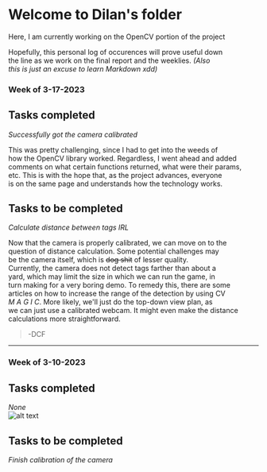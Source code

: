 # Welcome to Dilan's folder

Here, I am currently working on the OpenCV portion of the project

Hopefully, this personal log of occurences will prove useful down  
the line as we work on the final report and the weeklies. *(Also  
this is just an excuse to learn Markdown xdd)*  

### Week of 3-17-2023

## Tasks completed
*Successfully got the camera calibrated*  

This was pretty challenging, since I had to get into the weeds of  
how the OpenCV library worked. Regardless, I went ahead and added  
comments on what certain functions returned, what were their params,  
etc. This is with the hope that, as the project advances, everyone  
is on the same page and understands how the technology works.  


## Tasks to be completed
*Calculate distance between tags IRL*  

Now that the camera is properly calibrated, we can move on to the  
question of distance calculation. Some potential challenges may  
be the camera itself, which is ~~dog shit~~ of lesser quality.  
Currently, the camera does not detect tags farther than about a  
yard, which may limit the size in which we can run the game, in  
turn making for a very boring demo. To remedy this, there are some  
articles on how to increase the range of the detection by using CV  
*M A G I C*. More likely, we'll just do the top-down view plan, as  
we can just use a calibrated webcam. It might even make the distance  
calculations more straightforward.

> -DCF  

---

### Week of 3-10-2023

## Tasks completed
*None*  
![alt text](https://cdn.frankerfacez.com/emoticon/425196/4)


## Tasks to be completed
*Finish calibration of the camera*  